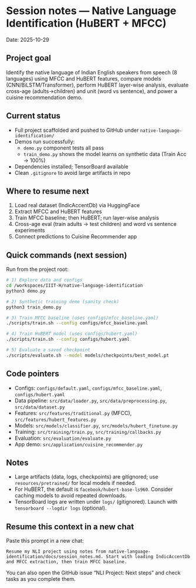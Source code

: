 # Session notes — Native Language Identification (HuBERT + MFCC)

Date: 2025-10-29

## Project goal
Identify the native language of Indian English speakers from speech (8 languages) using MFCC and HuBERT features, compare models (CNN/BiLSTM/Transformer), perform HuBERT layer-wise analysis, evaluate cross-age (adults→children) and unit (word vs sentence), and power a cuisine recommendation demo.

## Current status
- Full project scaffolded and pushed to GitHub under `native-language-identification/`
- Demos run successfully:
  - `demo.py` component tests all pass
  - `train_demo.py` shows the model learns on synthetic data (Train Acc → 100%)
- Dependencies installed; TensorBoard available
- Clean `.gitignore` to avoid large artifacts in repo

## Where to resume next
1) Load real dataset (IndicAccentDb) via HuggingFace
2) Extract MFCC and HuBERT features
3) Train MFCC baseline; then HuBERT; run layer-wise analysis
4) Cross-age eval (train adults → test children) and word vs sentence experiments
5) Connect predictions to Cuisine Recommender app

## Quick commands (next session)
Run from the project root:

```bash
# 1) Explore data and configs
cd /workspaces/IIIT-H/native-language-identification
python3 demo.py

# 2) Synthetic training demo (sanity check)
python3 train_demo.py

# 3) Train MFCC baseline (uses configs/mfcc_baseline.yaml)
./scripts/train.sh --config configs/mfcc_baseline.yaml

# 4) Train HuBERT model (uses configs/hubert.yaml)
./scripts/train.sh --config configs/hubert.yaml

# 5) Evaluate a saved checkpoint
./scripts/evaluate.sh --model models/checkpoints/best_model.pt
```

## Code pointers
- Configs: `configs/default.yaml`, `configs/mfcc_baseline.yaml`, `configs/hubert.yaml`
- Data pipeline: `src/data/loader.py`, `src/data/preprocessing.py`, `src/data/dataset.py`
- Features: `src/features/traditional.py` (MFCC), `src/features/hubert_features.py`
- Models: `src/models/classifier.py`, `src/models/hubert_finetune.py`
- Training: `src/training/train.py`, `src/training/callbacks.py`
- Evaluation: `src/evaluation/evaluate.py`
- App demo: `src/application/cuisine_recommender.py`

## Notes
- Large artifacts (data, logs, checkpoints) are gitignored; use `resources/pretrained/` for local models if needed.
- For HuBERT, the default is `facebook/hubert-base-ls960`. Consider caching models to avoid repeated downloads.
- TensorBoard logs are written under `logs/` (gitignored). Launch with `tensorboard --logdir logs` (optional).

## Resume this context in a new chat
Paste this prompt in a new chat:

```
Resume my NLI project using notes from native-language-identification/docs/session_notes.md. Start with loading IndicAccentDb and MFCC extraction, then train MFCC baseline.
```

You can also open the GitHub issue “NLI Project: Next steps” and check tasks as you complete them.
